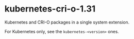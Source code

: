 # kubernetes-cri-o-1.31

Kubernetes and CRI-O packages in a single system extension.

For Kubernetes only, see the `kubernetes-<version>` ones.
